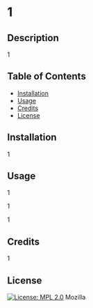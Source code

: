 # 1

  ## Description
  
 1
  
  ## Table of Contents 
  
  - [Installation](#installation)
  - [Usage](#usage)
  - [Credits](#credits)
  - [License](#license)
  
  ## Installation
  
1
  
  ## Usage
  
1  
  
  1
  
  1
  
  
  ## Credits
  
1    
 
 ## License

 [![License: MPL 2.0](https://img.shields.io/badge/License-MPL_2.0-brightgreen.svg)](https://opensource.org/licenses/MPL-2.0) 
 Mozilla  

